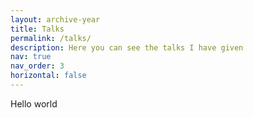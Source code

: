 ```yaml
---
layout: archive-year
title: Talks
permalink: /talks/
description: Here you can see the talks I have given
nav: true
nav_order: 3
horizontal: false
---
```


Hello world
